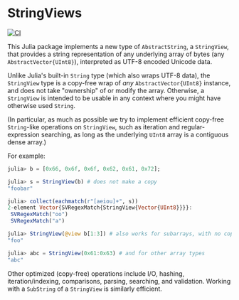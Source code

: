 # StringViews

[![CI](https://github.com/JuliaStrings/StringViews.jl/workflows/CI/badge.svg)](https://github.com/JuliaStrings/StringViews.jl/actions?query=workflow%3ACI)

This Julia package implements a new type of `AbstractString`, a `StringView`,
that provides a string representation of any underlying array of bytes
(any `AbstractVector{UInt8}`), interpreted as UTF-8 encoded Unicode data.

Unlike Julia's built-in `String` type (which also wraps UTF-8 data), the
`StringView` type is a copy-free wrap of *any* `AbstractVector{UInt8}`
instance, and does not take "ownership" of or modify the array.   Otherwise,
a `StringView` is intended to be usable in any context where you might
have otherwise used `String`.

(In particular, as much as possible we try to implement efficient copy-free
`String`-like operations on `StringView`, such as iteration and regular-expression
searching, as long as the underlying `UInt8` array is a contiguous dense array.)

For example:

```jl
julia> b = [0x66, 0x6f, 0x6f, 0x62, 0x61, 0x72];

julia> s = StringView(b) # does not make a copy
"foobar"

julia> collect(eachmatch(r"[aeiou]+", s))
2-element Vector{SVRegexMatch{StringView{Vector{UInt8}}}}:
 SVRegexMatch("oo")
 SVRegexMatch("a")

julia> StringView(@view b[1:3]) # also works for subarrays, with no copy
"foo"

julia> abc = StringView(0x61:0x63) # and for other array types
"abc"
```

Other optimized (copy-free) operations include I/O, hashing, iteration/indexing,
comparisons, parsing, searching, and validation.  Working with a `SubString` of
a `StringView` is similarly efficient.
